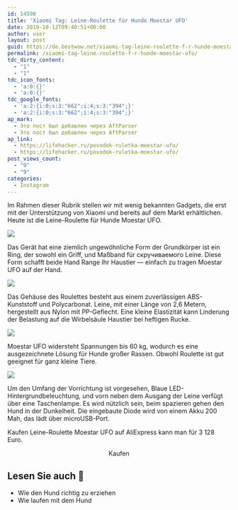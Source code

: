 ```yaml
---
id: 14590
title: 'Xiaomi Tag: Leine-Roulette für Hunde Moestar UFO'
date: 2019-10-12T09:40:51+00:00
author: user
layout: post
guid: https://de.bestwow.net/xiaomi-tag-leine-roulette-f-r-hunde-moestar-ufo/
permalink: /xiaomi-tag-leine-roulette-f-r-hunde-moestar-ufo/
tdc_dirty_content:
  - "1"
  - "1"
tdc_icon_fonts:
  - 'a:0:{}'
  - 'a:0:{}'
tdc_google_fonts:
  - 'a:2:{i:0;s:3:"662";i:4;s:3:"394";}'
  - 'a:2:{i:0;s:3:"662";i:4;s:3:"394";}'
ap_mark:
  - Это пост был добавлен через AftParser
  - Это пост был добавлен через AftParser
ap_link:
  - https://lifehacker.ru/povodok-ruletka-moestar-ufo/
  - https://lifehacker.ru/povodok-ruletka-moestar-ufo/
post_views_count:
  - "9"
  - "9"
categories:
  - Instagram
---
```

Im Rahmen dieser Rubrik stellen wir mit wenig bekannten Gadgets, die erst mit der Unterstützung von Xiaomi und bereits auf dem Markt erhältlichen. Heute ist die Leine-Roulette für Hunde Moestar UFO.

![](https://de.bestwow.net/wp-content/uploads/2019/10/xiaomi-dnya-povodok-ruletka-dlya-sobak-moestar-ufo-1.jpg) 

Das Gerät hat eine ziemlich ungewöhnliche Form der Grundkörper ist ein Ring, der sowohl ein Griff, und Maßband für скручиваемого Leine. Diese Form schafft beide Hand Range Ihr Haustier — einfach zu tragen Moestar UFO auf der Hand.

![](https://de.bestwow.net/wp-content/uploads/2019/10/xiaomi-dnya-povodok-ruletka-dlya-sobak-moestar-ufo-2.jpg) 

Das Gehäuse des Roulettes besteht aus einem zuverlässigen ABS-Kunststoff und Polycarbonat. Leine, mit einer Länge von 2,6 Metern, hergestellt aus Nylon mit PP-Geflecht. Eine kleine Elastizität kann Linderung der Belastung auf die Wirbelsäule Haustier bei heftigen Rucke.

![](https://de.bestwow.net/wp-content/uploads/2019/10/xiaomi-dnya-povodok-ruletka-dlya-sobak-moestar-ufo-3.jpg) 

Moestar UFO widersteht Spannungen bis 60 kg, wodurch es eine ausgezeichnete Lösung für Hunde großer Rassen. Obwohl Roulette ist gut geeignet für ganz kleine Tiere.

![](https://de.bestwow.net/wp-content/uploads/2019/10/xiaomi-dnya-povodok-ruletka-dlya-sobak-moestar-ufo-4.jpg) 

Um den Umfang der Vorrichtung ist vorgesehen, Blaue LED-Hintergrundbeleuchtung, und vorn neben dem Ausgang der Leine verfügt über eine Taschenlampe. Es wird nützlich sein, beim spazieren gehen den Hund in der Dunkelheit. Die eingebaute Diode wird von einem Akku 200 Mah, das lädt über microUSB-Port.

Kaufen Leine-Roulette Moestar UFO auf AliExpress kann man für 3 128 Euro.

<p style="text-align: center">
  <span>Kaufen</span>
</p>

<div>
  <h2 class="read-also__title">
    <span>Lesen Sie auch</span> <span>🧐 </span>
  </h2>
  
  <ul class="read-also__list">
    <li>
      Wie den Hund richtig zu erziehen
    </li>
    <li>
      Wie laufen mit dem Hund
    </li>
  </ul>
</div>
